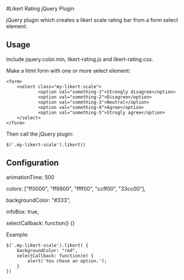 #Likert Rating jQuery Plugin

jQuery plugin which creates a likert scale rating bar from a form select element.

## Usage

Include jquery.color.min, likert-rating.js and likert-rating.css.

Make a html form with one or more select element:

	<form>
		<select class="my-likert-scale">
    			<option val="something-1">Strongly disagree</option>
    			<option val="something-2">Disagree</option>
    			<option val="something-3">Neutral</option>
    			<option val="something-4">Agree</option>
    			<option val="something-5">Strogly agree</option>
  		</select>
	</form>

Then call the jQuery plugin:

	$('.my-likert-scale').likert()

## Configuration

animationTime: 500

colors: ["ff0000", "ff9900", "ffff00", "ccff00", "33cc00"],

backgroundColor: "#333",

infoBox: true,

selectCallback: function() {}

Example:

    $('.my-likert-scale').likert( {
        backgroundColor: "red",
        selectCallback: function(e) {
            alert('You chose an option.');
        }
    })